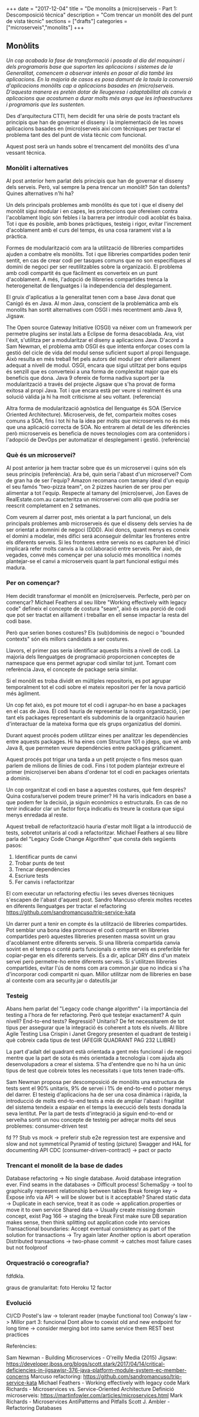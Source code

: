 +++
date        = "2017-12-04"
title       = "De monolits a (micro)serveis - Part 1: Descomposició tècnica"
description = "Com trencar un monòlit des del punt de vista tècnic"
sections    = ["drafts"]
categories  = ["microserveis","monolits"]
+++

## Monòlits

*Un cop acabada la fase de transformació i posada al dia del maquinari i dels programaris base que suporten les aplicacions i sistemes de la Generalitat, comencem a observar interès en posar al dia també les aplicacions. En la majoria de casos es posa damunt de la taula la conversió d'aplicacions monòlits cap a aplicacions basades en (micro)serveis. D'aquesta manera es pretén dotar de lleugeresa i adaptabilitat als canvis a aplicacions que acostumen a durar molts més anys que les infraestructures i programaris que les sustenten.*

Des d'arquitectura CTTI, hem decidit fer una sèrie de posts tractant els principis que han de governar el disseny i la implementació de les noves aplicacions basades en (micro)serveis així com tècniques per tractar el problema tant des del punt de vista tècnic com funcional.

Aquest post serà un hands sobre el trencament del monòlits des d'una vessant tècnica.

### Monòlit i alternatives

Al post anterior hem parlat dels principis que han de governar el disseny dels serveis. Però, val sempre la pena trencar un monòlit? Són tan dolents? Quines alternatives n'hi ha?

Un dels principals problemes amb monólits és que tot i que el diseny del monòlit sigui modular i en capes, les proteccions que ofereixen contra l'acoblament lògic són febles i la barrera per introduïr codi acoblat és baixa. Tot i que és posible, amb bones pràctiques, testeig i rigor, evitar l'increment d'acoblament amb el curs del temps, és una cosa rarament vist a la pràctica.

Formes de modularització com ara la utilització de llibreries compartides ajuden a combatre els monòlits. Tot i que llibreries compartides poden tenir sentit, en cas de crear codi per tasques comuns que no son especifiques al domini de negoci per ser reutilitzables sobre la organizació. El problema amb codi compartit és que fàcilment es converteix en un punt d'acoblament. A més, l'adopció de llibreries compartides trenca la heterogeneitat de llenguatges i la independencia del desplegament.

El gruix d'aplicatius a la generalitat tenen com a base Java donat que Canigó és en Java. Al mon Java, conscient de la problemàtica amb els monolits han sortit alternatives com OSGI i més recentment amb Java 9, Jigsaw.

The Open source Gateway Initiative (OSGI) va néixer com un framework per permetre plugins ser instal.lats a Eclipse de forma desacoblada. Ara, vist l'éxit, s'utilitza per a modularitzar el diseny a aplicacions Java.
D'acord a Sam Newman, el problema amb OSGI és que intenta enforçar coses com la gestió del cicle de vida del modul sense suficient suport al propi llenguage. Això resulta en més treball fet pels autors del modul per oferir aillament adequat a nivell de modul. OSGI, encara que sigui utiltzat per bons equips és senzill que es converteixi a una forma de complexitat major que els beneficis que dona.
Java 9 ofereix de forma nadiva suport per la modularització a través del projecte Jigsaw que s'ha provat de forma exitosa al propi Java. Tot i que encara està per veure si realment és una solució vàlida ja hi ha molt criticisme al seu voltant. (referencia)

Altra forma de modularització agnòstica del llenguatge és SOA (Service Oriented Architecture). Microserveis, de fet, comparteix moltes coses comuns a SOA, fins i tot hi ha la idea per molts que microserveis no és més que una aplicació correcta de SOA. No entrarem al detall de les diferències però microserveis es beneficia de noves tecnologies com ara contenidors i l'adopció de DevOps per automatizar el desplegament i gestió. (referència)

### Què és un microservei?

Al post anterior ja hem tractar sobre que és un microservei i quins són els seus principis (referència). 
Ara bé, quin seria l'abast d'un microservei? Com de gran ha de ser l'equip? Amazon recomana com tamany ideal d'un equip el seu famós "two-pizza team", on 2 pizzes haurien de ser prou per alimentar a tot l'equip. Respecte al tamany del (micro)servei, Jon Eaves de RealEstate.com.au caracteritza un microservei com allò que podria ser reescrit completament en 2 setmanes.

Com veurem al darrer post, més orientat a la part funcional, un dels principals problemes amb microserveis és que el disseny dels servies ha de ser orientat a domnini de negoci (DDD). Així doncs, quant menys es coneix el domini a modelar, més difici será aconseguir delimitar les fronteres entre els diferents serveis. Si les fronteres entre serveis no es capturen bé d'inici implicarà refer molts canvis a la col.laboració entre serveis.
Per això, de vegades, convé més començar per una solució més monolitica i només plantejar-se el canvi a microserveis quant la part funcional estigui més madura.

### Per on començar?

Hem decidit transformar el monòlit en (micro)serveis. Perfecte, però per on començar? 
Michael Feathers al seu llibre "Working effectively with legacy code" defineix el concepte de costura "seam", això és una porció de codi que pot ser tractat en aïllament i treballar en ell sense impactar la resta del codi base. 

Però que serien bones costures? Els (sub)dominis de negoci o "bounded contexts" són els millors candidats a ser costures.

Llavors, el primer pas seria identificar aquests límits a nivell de codi.
La majoria dels llenguatges de programació proporcionen conceptes de namespace que ens permet agrupar codi similar tot junt. Tomant com referència Java, el concepte de package seria similar.

Si el monòlit es troba dividit en múltiples repositoris, es pot agrupar temporalment tot el codi sobre el mateix repositori per fer la nova partició més àgilment. 

Un cop fet això, es pot moure tot el codi i agrupar-ho en base a packages en el cas de Java.
El codi hauria de representar la nostra organització, i per tant els packages representant els subdominis de la organització haurien d'interactuar de la mateixa forma que els grups organizatius del domini. 

Durant aquest procés podem utilitzar eines per analitzar les dependències entre aquests packages. Hi ha eines com Structure 101 o jdeps, que vé amb Java 8, que permeten veure dependències entre packages gràficament.

Aquest procés pot trigar una tarda a un petit projecte o fins mesos quan parlem de milions de llínies de codi. Fins i tot podem plantejar extreure el primer (micro)servei ben abans d'ordenar tot el codi en packages orientats a dominis.

Un cop organitzat el codi en base a aquestes costures, què fem desprès? Quina costura/servei podem treure primer?
Hi ha varis indicadors en base a que podem fer la decisió, ja siguin econòmics o estructurals. En cas de no tenir indicador clar un factor força indicatiu és treure la costura que sigui menys enredada al reste.

Aquest treball de refactorització hauria d'estar molt lligat a la introducció de tests, sobretot unitaris al codi a refactoritzar. Michael Feathers al seu llibre parla del "Legacy Code Change Algorithm" que consta dels següents pasos: 

1. Identificar punts de canvi
2. Trobar punts de test
3. Trencar dependències
4. Escriure tests
5. Fer canvis i refactoritzar

El com executar un refactoring efectiu i les seves diverses tècniques s'escapen de l'abast d'aquest post. Sandro Mancuso ofereix moltes recetes en diferents llenguatges per tractar el refactoring https://github.com/sandromancuso/trip-service-kata

Un darrer punt a tenir en compte és la utilització de llibreries compartides. Pot semblar una bona idea promoure el codi compartit en llibreries compartides però aquestes llibreries presenten massa sovint un grau d'acoblament entre diferents serveis. Si una llibreria compartida canvia sovint en el temps o conté parts funcionals o entre serveis es preferible fer copiar-pegar en els diferents serveis. És a dir, aplicar DRY dins d'un mateix servei però permetre-ho entre diferents serveis. 
Si s'utilitzen llibreries compartides, evitar l'ús de noms com ara common.jar que no indica si s'ha d'incorporar codi compartit ni quan. Millor utilitzar nom de llibreries en base al contexte com ara security.jar o dateutils.jar 

### Testeig

Abans hem parlat del "Legacy code change algorithm" i la importància del testing a l'hora de fer refactoring. Però què testejar exactament? A quin nivell? End-to-end tests? Regressió? Unitaris?
De fet necessitarem de tot tipus per assegurar que la integració és coherent a tots els nivells. 
Al llibre Agile Testing Lisa Crispin i Janet Gregory presenten el quadrant de testeig i què cobreix cada tipus de test 
 (AFEGIR QUADRANT PAG 232 LLIBRE)
 
La part d'adalt del quadrant està orientada a gent més funcional i de negoci mentre que la part de sota és més orientada a tecnologia i com ajuda als desenvolupadors a crear el sistema.
S'ha d'entendre que no hi ha un únic tipus de test que cobreix totes les necessitats i que tots tenen trade-offs. 

Sam Newman proposa per descomposició de monòlits una estructura de tests sent el 90% unitaris, 9% de servei i 1% de end-to-end o potser menys del darrer. El testeig d'aplicacions ha de ser una cosa dinàmica i ràpida, la introducció de molts end-to-end tests a més de ampliar l'abast i fragilitat del sistema tendeix a espaiar en el temps la execució dels tests donada la seva lentitut. 
Per la part de tests d'integració ja siguin end-to-end or serveiha sortit un nou concepte de testeig per adreçar molts del seus problemes: consumer-driven test




fd ??
Stub vs mock -> preferir stub
e2e regression test are expensive and slow and not symmetrical 
Pyramid of testing (picture)
Swagger and HAL for documenting API
CDC (consumer-driven-contract) -> pact or pacto

### Trencant el monolit de la base de dades

Database refactoring -> No single database. Avoid database integration ever.
Find seams in the databases -> Difficult process!
SchemaSpy -> tool to graphically represent relationship between tables
Break foreign key -> Expose info via API -> will be slower but is it acceptable?
Shared static data -> Duplicate in each service, treat it as code -> application.properties or move it to own service
Shared data -> Usually create missing domain concept, exist
Pag 166 -> staging the break
First make sure DB separation makes sense, then think splitting out application code into services
Transactional boundaries: 
Accept eventual consistency as part of the solution for transactions -> Try again later
Another option is abort operation
Distributed transactions -> two-phase commit -> catches most failure cases but not foolproof

### Orquestració o coreografia?

fdfdkla. 

graus de granularitat: foto
Heroku 12 factor



### Evolució
CI/CD
Postel's law -> tolerant reader (maybe functional too)
Conway's law -> Millor part 3: funcional
Dont allow to coexist old and new endpoint for long time -> consider merging bot into same service them
REST best practices

Referències:

Sam Newman - Building Microservices - O'reilly Media (2015)
Jigsaw: https://developer.jboss.org/blogs/scott.stark/2017/04/14/critical-deficiencies-in-jigsawjsr-376-java-platform-module-system-ec-member-concerns
Marcuso refactoring: https://github.com/sandromancuso/trip-service-kata
Michael Feathers - Working effectively with legacy code
Mark Richards - Microservices vs. Service-Oriented Architecture
Definició microserveis: https://martinfowler.com/articles/microservices.html
Mark Richards - Microservices AntiPatterns and Pitfalls
Scott J. Ambler - Refactoring Databases
